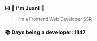 ### Hi 👋 I&#39;m Juani 🦁

> I&#39;m a Frontend Web Developer SSR

### 📚 Days being a developer: 1147
